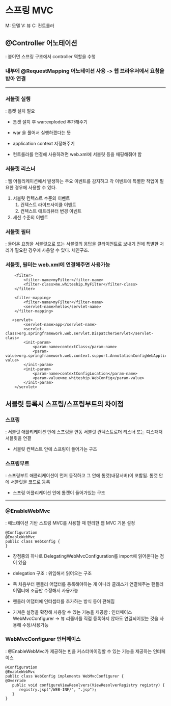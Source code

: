 # 스프링 MVC
M: 모델
V: 뷰
C: 컨트롤러

## @Controller 어노테이션
: 붙이면 스프링 구조에서 controller 역할을 수행

### 내부에 @RequestMapping 어노테이션 사용 -> 웹 브라우저에서 요청을 받아 연결

-----

### 서블릿 실행
: 톰캣 설치 필요
- 톰캣 설치 후 war:exploded 추가해주기
- war 을 풀어서 실행하겠다는 뜻
- application context 지정해주기

- 컨트롤러를 연결해 사용하려면 web.xml에 서블릿 등을 매핑해줘야 함

### 서블릿 리스너
: 웹 어플리케이션에서 발생하는 주요 이벤트를 감지하고 각 이벤트에 특별한 작업이 필요한 경우에 사용할 수 있다.

1. 서블릿 컨텍스트 수준의 이벤트
   1. 컨텍스트 라이프사이클 이벤트
   2. 컨텍스트 애트리뷰터 변경 이벤트
2. 세션 수준의 이벤트

### 서블릿 필터
: 들어온 요청을 서블릿으로 또는 서블릿의 응답을 클라이언트로 보내기 전에 특별한 처리가 필요한 경우에 사용할 수 있다. 체인구조.

### 서블릿, 필터는 web.xml에 연결해주면 사용가능
```
    <filter>
        <filter-name>myFilter</filter-name>
        <filter-class>me.whiteship.MyFilter</filter-class>
    </filter>

    <filter-mapping>
        <filter-name>myFilter</filter-name>
        <servlet-name>hello</servlet-name>
    </filter-mapping>
```

```
   <servlet>
        <servlet-name>app</servlet-name>
        <servlet-class>org.springframework.web.servlet.DispatcherServlet</servlet-class>
        <init-param>
            <param-name>contextClass</param-name>
            <param-value>org.springframework.web.context.support.AnnotationConfigWebApplicationContext</param-value>
        </init-param>
        <init-param>
            <param-name>contextConfigLocation</param-name>
            <param-value>me.whiteship.WebConfig</param-value>
        </init-param>
    </servlet>
```
## 서블릿 등록시 스프링/스프링부트의 차이점
### 스프링
: 서블릿 애플리케이션 안에 스프링을 연동
서블릿 컨텍스트로더 리스너 또는 디스패처 서블릿을 연결
- 서블릿 컨텍스트 안에 스프링이 들어가는 구조

### 스프링부트
: 스프링부트 애플리케이션이 먼저 동작하고 그 안에 톰캣(내장서버)이 포함됨. 톰캣 안에 서블릿을 코드로 등록
- 스프링 어플리케이션 안에 톰캣이 들어가있는 구조


-----
### @EnableWebMvc
: 애노테이션 기반 스프링 MVC를 사용할 때 편리한 웹 MVC 기본 설정
```
@Configuration
@EnableWebMvc
public class WebConfig {
}
```

- 장점중의 하나로 DelegatingWebMvcConfiguration를 import해 읽어온다는 점이 있음
- delegation 구조 : 위임해서 읽어오는 구조
- 즉 처음부터 핸들러 어댑터를 등록해야하는 게 아니라 클래스가 연결해주는 핸들러 어댑터에 조금만 수정해서 사용가능
- 핸들러 어댑터에 인터셉터를 추가하는 방식 등이 편해짐

- 가져온 설정을 확장해 사용할 수 있는 기능을 제공함 : 인터페이스 WebMvcConfigurer
-> 뷰 리졸버를 직접 등록하지 않아도 연결되어있는 것을 사용해 수정/사용가능

### WebMvcConfigurer 인터페이스
: @EnableWebMvc가 제공하는 빈을 커스터마이징할 수 있는 기능을 제공하는 인터페이스

```
@Configuration
@EnableWebMvc
public class WebConfig implements WebMvcConfigurer {
@Override
   public void configureViewResolvers(ViewResolverRegistry registry) {
      registry.jsp("/WEB-INF/", ".jsp");
   }
}
```

